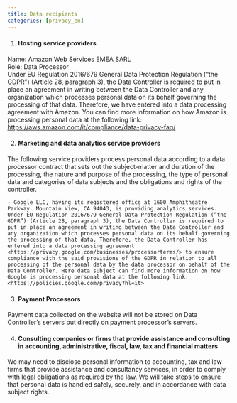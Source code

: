```yaml
---
title: Data recipients
categories: [privacy_en]
---
```


1. #### Hosting service providers
Name: Amazon Web Services EMEA SARL  
Role: Data Processor  
Under EU Regulation 2016/679 General Data Protection Regulation (“the GDPR”) (Article 28, paragraph 3), the Data Controller is required to put in place an agreement in writing between the Data Controller and any organization which processes personal data on its behalf governing the processing of that data. Therefore, we have entered into a data processing agreement with Amazon. You can find more information on how Amazon is processing personal data at the following link: <https://aws.amazon.com/it/compliance/data-privacy-faq/> 

2. #### Marketing and data analytics service providers
The following service providers process personal data according to a data processor contract that sets out the subject-matter and duration of the processing, the nature and purpose of the processing, the type of personal data and categories of data subjects and the obligations and rights of the controller.
<!-- - The Rocket Science Group, LLC 675 Ponce de Leon Ave NE Suite 5000 Atlanta, GA 30308 USA (“Mailchimp”). The Rocket Science Group is the owner of a marketing automation platform known as “MAILCHIMP”. Newsletters will be sent using Mailchimp platform. The provision of the services by Mailchimp involves it in processing the personal data on behalf of the Data Controller. Under EU Regulation 2016/679 General Data Protection Regulation (“the GDPR”) (Article 28, paragraph 3), the Data Controller is required to put in place an agreement in writing between the Data Controller and any organization which processes personal data on its behalf governing the processing of that data. Therefore, the Data Controller has entered into a data processing agreement with MailChimp (“Data Processor”) to ensure compliance with the said provisions of the GDPR in relation to all processing of the Personal Data by the Data Processor for the Data Controller. You can find more information on how Mailchimp is processing your personal data at the following link: <https://mailchimp.com/legal/privacy/?_ga=2.212925458.74393180.1526551979-315691423.1526306073>. -->
    - Google LLC, having its registered office at 1600 Amphitheatre Parkway. Mountain View, CA 94043, is providing analytics services. Under EU Regulation 2016/679 General Data Protection Regulation (“the GDPR”) (Article 28, paragraph 3), the Data Controller is required to put in place an agreement in writing between the Data Controller and any organization which processes personal data on its behalf governing the processing of that data. Therefore, the Data Controller has entered into a data processing agreement <https://privacy.google.com/businesses/processorterms/> to ensure compliance with the said provisions of the GDPR in relation to all processing of the personal data by the data processor on behalf of the Data Controller. Here data subject can find more information on how Google is processing personal data at the following link: <https://policies.google.com/privacy?hl=it> 


3. #### Payment Processors
Payment data collected on the website will not be stored on Data Controller’s servers but directly on payment processor’s servers. 
<!-- We use both Paypal and Stripe as payment options on the website. Here data subject can find more information on how Paypal is processing personal data at the following link: <https://www.paypal.com/it/webapps/mpp/ua/privacy-full> 
Payments will also be processed through Stripe Payments Europe Limited, which may transfer personal data to Stripe, Inc. holding company located in the United States. Stripe acts as data processor on our behalf. To ensure adequate protection of personal data, Stripe, Inc.as implemented appropriate security measures. To check how Stripe processes data subject personal data, refer to the following link <https://stripe.com/privacy-center/legal> -->


4. #### Consulting companies or firms that provide assistance and consulting in accounting, administrative, fiscal, law, tax and financial matters
We may need to disclose personal information to accounting, tax and law firms that provide assistance and consultancy services, in order to comply with legal obligations as required by the law. We will take steps to ensure that personal data is handled safely, securely, and in accordance with data subject rights.
